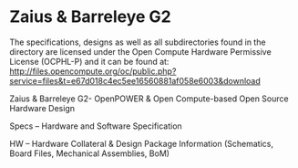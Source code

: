 # Zaius & Barreleye G2

The specifications, designs as well as all subdirectories found in the directory are licensed under the Open Compute Hardware Permissive License (OCPHL-P) and it can be found at: http://files.opencompute.org/oc/public.php?service=files&t=e67d018c4ec5ee16560881af058e6003&download

Zaius & Barreleye G2- OpenPOWER & Open Compute-based Open Source Hardware Design

Specs – Hardware and Software Specification

HW – Hardware Collateral & Design Package Information (Schematics, Board Files, Mechanical Assemblies, BoM)
